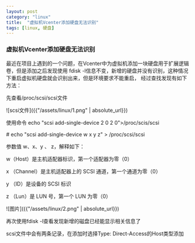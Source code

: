 ```yaml
---
layout: post
category: "linux"
title:  "虚拟机Vcenter添加硬盘无法识别"
tags: [linux, 硬盘]
---
```

### 虚拟机Vcenter添加硬盘无法识别
最近在项目上遇到的一个问题，在Vcenter中为虚拟机添加一块硬盘用于扩展逻辑卷，但是添加之后发现使用
fdisk -l信息不变，新增的硬盘并没有识别，这种情况下重启虚拟机硬盘就会识别出来，但是环境要求不能重启，
经过查找发现有如下方法：

先查看/proc/scsi/scsi文件

![scsi文件]({{"/assets/linux/1.png" | absolute_url}})

使用命令 echo "scsi add-single-device 2 0 2 0">/proc/scis/scsi

\# echo "scsi add-single-device w x y z" > /proc/scsi/scsi

参数值 w、x、y 、 z，解释如下：

w（Host）是主机适配器标识，第一个适配器为零（0）

x （Channel）是主机适配器上的 SCSI 通道，第一个通道为零（0）

y （ID）是设备的 SCSI 标识

z （Lun）是 LUN 号，第一个 LUN 为零（0）


![图片]({{"/assets/linux/2.png" | absolute_url}})

再次使用fdisk -l查看发现新增的磁盘已经能显示相关信息了

scsi文件中会有两条记录，在添加时选择Type:   Direct-Access的Host类型添加